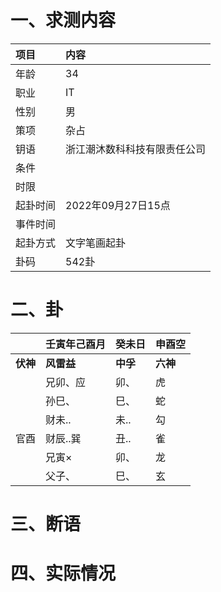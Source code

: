 # 一、求测内容
|项目|内容|
|:-|:-|
|年龄|34|
|职业|IT|
|性别|男|
|策项|杂占|
|钥语|浙江潮沐数科科技有限责任公司|
|条件||
|时限||
|起卦时间|2022年09月27日15点|
|事件时间||
|起卦方式|文字笔画起卦|
|卦码|542卦|

# 二、卦
||壬寅年己酉月|癸未日|申酉空|
|:-|:-|:-|:-|
|**伏神**|**风雷益**|**中孚**|**六神**|
||兄卯、应|卯、|虎|
||孙巳、|巳、|蛇|
||财未..|未..|勾|
|官酉|财辰..巽|丑..|雀|
||兄寅×|卯、|龙|
||父子、|巳、|玄|


# 三、断语

# 四、实际情况